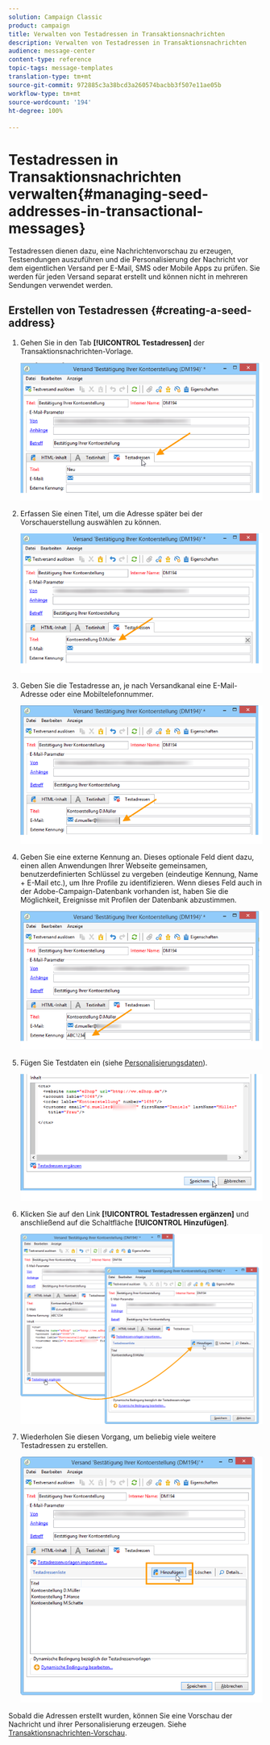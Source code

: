 ```yaml
---
solution: Campaign Classic
product: campaign
title: Verwalten von Testadressen in Transaktionsnachrichten
description: Verwalten von Testadressen in Transaktionsnachrichten
audience: message-center
content-type: reference
topic-tags: message-templates
translation-type: tm+mt
source-git-commit: 972885c3a38bcd3a260574bacbb3f507e11ae05b
workflow-type: tm+mt
source-wordcount: '194'
ht-degree: 100%

---
```



# Testadressen in Transaktionsnachrichten verwalten{#managing-seed-addresses-in-transactional-messages}

Testadressen dienen dazu, eine Nachrichtenvorschau zu erzeugen, Testsendungen auszuführen und die Personalisierung der Nachricht vor dem eigentlichen Versand per E-Mail, SMS oder Mobile Apps zu prüfen. Sie werden für jeden Versand separat erstellt und können nicht in mehreren Sendungen verwendet werden.

## Erstellen von Testadressen {#creating-a-seed-address}

1. Gehen Sie in den Tab **[!UICONTROL Testadressen]** der Transaktionsnachrichten-Vorlage.

   ![](assets/messagecenter_create_seedaddr_001.png)

1. Erfassen Sie einen Titel, um die Adresse später bei der Vorschauerstellung auswählen zu können.

   ![](assets/messagecenter_create_seedaddr_002.png)

1. Geben Sie die Testadresse an, je nach Versandkanal eine E-Mail-Adresse oder eine Mobiltelefonnummer.

   ![](assets/messagecenter_create_seedaddr_003.png)

1. Geben Sie eine externe Kennung an. Dieses optionale Feld dient dazu, einen allen Anwendungen Ihrer Webseite gemeinsamen, benutzerdefinierten Schlüssel zu vergeben (eindeutige Kennung, Name + E-Mail etc.), um Ihre Profile zu identifizieren. Wenn dieses Feld auch in der Adobe-Campaign-Datenbank vorhanden ist, haben Sie die Möglichkeit, Ereignisse mit Profilen der Datenbank abzustimmen.

   ![](assets/messagecenter_create_seedaddr_003bis.png)

1. Fügen Sie Testdaten ein (siehe [Personalisierungsdaten](../../message-center/using/personalization-data.md)).

   ![](assets/messagecenter_create_custo_001.png)

   <!--## Creating several seed addresses {#creating-several-seed-addresses}-->
1. Klicken Sie auf den Link **[!UICONTROL Testadressen ergänzen]** und anschließend auf die Schaltfläche **[!UICONTROL Hinzufügen]**.

   ![](assets/messagecenter_create_seedaddr_004.png)

   <!--1. Follow the configuration steps for a seed address detailed in the [Creating a seed address](#creating-a-seed-address) section.-->
1. Wiederholen Sie diesen Vorgang, um beliebig viele weitere Testadressen zu erstellen.

   ![](assets/messagecenter_create_seedaddr_008.png)

Sobald die Adressen erstellt wurden, können Sie eine Vorschau der Nachricht und ihrer Personalisierung erzeugen. Siehe [Transaktionsnachrichten-Vorschau](../../message-center/using/transactional-message-preview.md).
